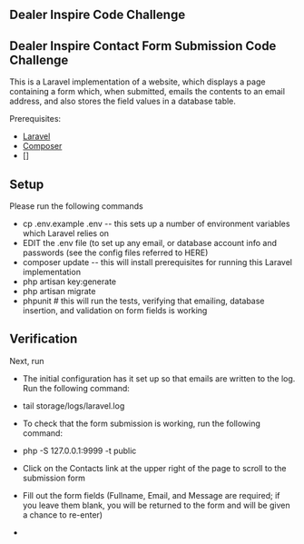 <p align=center><h2>Dealer Inspire Code Challenge</h2>
</p>

## Dealer Inspire Contact Form Submission Code Challenge 

This is a Laravel implementation of a website, which displays a page containing a form which,
when submitted, emails the contents to an email address, and also stores the field values
in a database table.

Prerequisites:
- [Laravel](https://laravel.com/)
- [Composer]()
- []

## Setup

Please run the following commands

- cp .env.example .env
-- this sets up a number of environment variables which Laravel relies on
- EDIT the .env file (to set up any email, or database account info and passwords (see the config files referred to
HERE)
- composer update
-- this will install prerequisites for running this Laravel implementation
- php artisan key:generate
- php artisan migrate
- phpunit # this will run the tests, verifying that emailing, database insertion, and validation on form fields is working

## Verification

Next, run

- The initial configuration has it set up so that emails are written to the log. Run the following command:


- tail storage/logs/laravel.log

- To check that the form submission is working, run the following command:
- php -S 127.0.0.1:9999 -t public

- Click on the Contacts link at the upper right of the page to scroll to the submission form
- Fill out the form fields (Fullname, Email, and Message are required; if you leave them blank, you will be returned to the form and will be given a chance to re-enter)



- 
